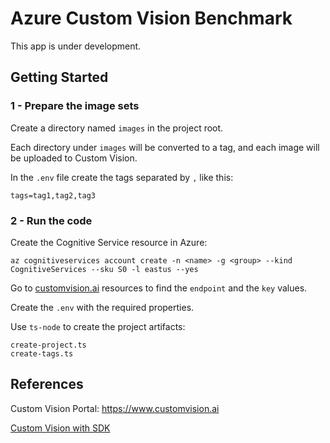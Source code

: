 # Azure Custom Vision Benchmark

This app is under development.

## Getting Started

### 1 - Prepare the image sets

Create a directory named `images` in the project root.

Each directory under `images` will be converted to a tag, and each image will be uploaded to Custom Vision.

In the `.env` file create the tags separated by `,` like this:

```
tags=tag1,tag2,tag3
```

### 2 - Run the code

Create the Cognitive Service resource in Azure:

```
az cognitiveservices account create -n <name> -g <group> --kind CognitiveServices --sku S0 -l eastus --yes
```

Go to [customvision.ai](https://www.customvision.ai/projects#/settings) resources to find the `endpoint` and the `key` values.

Create the `.env` with the required properties.

Use `ts-node` to create the project artifacts:

```
create-project.ts
create-tags.ts
```

## References

Custom Vision Portal: https://www.customvision.ai

[Custom Vision with SDK](https://docs.microsoft.com/en-us/azure/cognitive-services/custom-vision-service/quickstarts/image-classification?pivots=programming-language-javascript)